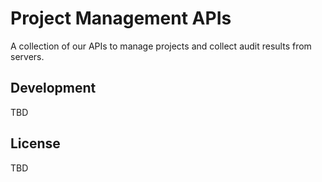 ﻿# Project Management APIs

A collection of our APIs to manage projects and collect audit results from servers.

## Development

TBD

## License

TBD

